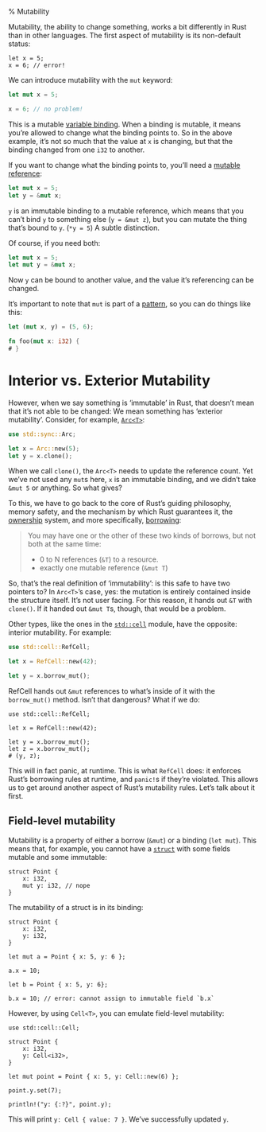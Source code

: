 % Mutability

Mutability, the ability to change something, works a bit differently in Rust
than in other languages. The first aspect of mutability is its non-default
status:

```rust,ignore
let x = 5;
x = 6; // error!
```

We can introduce mutability with the `mut` keyword:

```rust
let mut x = 5;

x = 6; // no problem!
```

This is a mutable [variable binding][vb]. When a binding is mutable, it means
you’re allowed to change what the binding points to. So in the above example,
it’s not so much that the value at `x` is changing, but that the binding
changed from one `i32` to another.

[vb]: variable-bindings.html

If you want to change what the binding points to, you’ll need a [mutable reference][mr]:

```rust
let mut x = 5;
let y = &mut x;
```

[mr]: references-and-borrowing.html

`y` is an immutable binding to a mutable reference, which means that you can’t
bind `y` to something else (`y = &mut z`), but you can mutate the thing that’s
bound to `y`. (`*y = 5`) A subtle distinction.

Of course, if you need both:

```rust
let mut x = 5;
let mut y = &mut x;
```

Now `y` can be bound to another value, and the value it’s referencing can be
changed.

It’s important to note that `mut` is part of a [pattern][pattern], so you
can do things like this:

```rust
let (mut x, y) = (5, 6);

fn foo(mut x: i32) {
# }
```

[pattern]: patterns.html

# Interior vs. Exterior Mutability

However, when we say something is ‘immutable’ in Rust, that doesn’t mean that
it’s not able to be changed: We mean something has ‘exterior mutability’. Consider,
for example, [`Arc<T>`][arc]:

```rust
use std::sync::Arc;

let x = Arc::new(5);
let y = x.clone();
```

[arc]: ../std/sync/struct.Arc.html

When we call `clone()`, the `Arc<T>` needs to update the reference count. Yet
we’ve not used any `mut`s here, `x` is an immutable binding, and we didn’t take
`&mut 5` or anything. So what gives?

To this, we have to go back to the core of Rust’s guiding philosophy, memory
safety, and the mechanism by which Rust guarantees it, the
[ownership][ownership] system, and more specifically, [borrowing][borrowing]:

> You may have one or the other of these two kinds of borrows, but not both at
> the same time:
> 
> * 0 to N references (`&T`) to a resource.
> * exactly one mutable reference (`&mut T`)

[ownership]: ownership.html
[borrowing]: borrowing.html#The-Rules

So, that’s the real definition of ‘immutability’: is this safe to have two
pointers to? In `Arc<T>`’s case, yes: the mutation is entirely contained inside
the structure itself. It’s not user facing. For this reason, it hands out `&T`
with `clone()`. If it handed out `&mut T`s, though, that would be a problem.

Other types, like the ones in the [`std::cell`][stdcell] module, have the
opposite: interior mutability. For example:

```rust
use std::cell::RefCell;

let x = RefCell::new(42);

let y = x.borrow_mut();
```

[stdcell]: ../std/cell/index.html

RefCell hands out `&mut` references to what’s inside of it with the
`borrow_mut()` method. Isn’t that dangerous? What if we do:

```rust,ignore
use std::cell::RefCell;

let x = RefCell::new(42);

let y = x.borrow_mut();
let z = x.borrow_mut();
# (y, z);
```

This will in fact panic, at runtime. This is what `RefCell` does: it enforces
Rust’s borrowing rules at runtime, and `panic!`s if they’re violated. This
allows us to get around another aspect of Rust’s mutability rules. Let’s talk
about it first.

## Field-level mutability

Mutability is a property of either a borrow (`&mut`) or a binding (`let mut`).
This means that, for example, you cannot have a [`struct`][struct] with
some fields mutable and some immutable:

```rust,ignore
struct Point {
    x: i32,
    mut y: i32, // nope
}
```

The mutability of a struct is in its binding:

```rust,ignore
struct Point {
    x: i32,
    y: i32,
}

let mut a = Point { x: 5, y: 6 };

a.x = 10;

let b = Point { x: 5, y: 6};

b.x = 10; // error: cannot assign to immutable field `b.x`
```

[struct]: structs.html

However, by using `Cell<T>`, you can emulate field-level mutability:

```
use std::cell::Cell;

struct Point {
    x: i32,
    y: Cell<i32>,
}

let mut point = Point { x: 5, y: Cell::new(6) };

point.y.set(7);

println!("y: {:?}", point.y);
```

This will print `y: Cell { value: 7 }`. We’ve successfully updated `y`.
